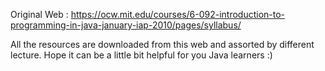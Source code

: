 Original Web : https://ocw.mit.edu/courses/6-092-introduction-to-programming-in-java-january-iap-2010/pages/syllabus/

All the resources are downloaded from this web and assorted by different lecture.
Hope it can be a little bit helpful for you Java learners :)
